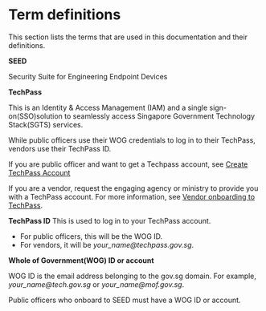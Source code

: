# Term definitions
This section lists the terms that are used in this documentation and their definitions.

**SEED**

Security Suite for Engineering Endpoint Devices

**TechPass**

This is an Identity & Access Management (IAM) and  a single sign-on(SSO)solution to seamlessly access Singapore Government Technology Stack(SGTS) services.

While public officers use their WOG credentials to log in to their TechPass, vendors use their TechPass ID.

If you are public officer and want to get a Techpass account, see [Create TechPass Account](https://docs.developer.tech.gov.sg/docs/techpass-documentation/#/onboard?id=public-officer)

If you are a vendor, request the engaging agency or ministry to provide you with a TechPass account. For more information, see [Vendor onboarding to TechPass](https://docs.developer.tech.gov.sg/docs/techpass-documentation/#/onboard?id=vendor).

**TechPass ID**
This is used to log in to your TechPass account.

- For public officers, this will be the WOG ID.
- For vendors, it will be *your_name<span>@</span>techpass.gov.sg*.

 **Whole of Government(WOG) ID or account**

WOG ID is the email address belonging to the gov.sg domain. For example, *your_name<span>@</span>tech.gov.sg* or *your_name<span>@</span>mof.gov.sg*.

Public officers who onboard to SEED must have a WOG ID or account.
